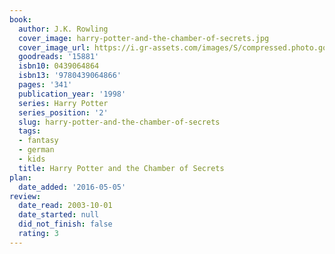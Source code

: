 ```yaml
---
book:
  author: J.K. Rowling
  cover_image: harry-potter-and-the-chamber-of-secrets.jpg
  cover_image_url: https://i.gr-assets.com/images/S/compressed.photo.goodreads.com/books/1474169725l/15881._SX98_.jpg
  goodreads: '15881'
  isbn10: 0439064864
  isbn13: '9780439064866'
  pages: '341'
  publication_year: '1998'
  series: Harry Potter
  series_position: '2'
  slug: harry-potter-and-the-chamber-of-secrets
  tags:
  - fantasy
  - german
  - kids
  title: Harry Potter and the Chamber of Secrets
plan:
  date_added: '2016-05-05'
review:
  date_read: 2003-10-01
  date_started: null
  did_not_finish: false
  rating: 3
---
```

